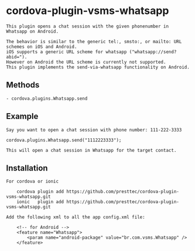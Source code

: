 cordova-plugin-vsms-whatsapp
========================
    This plugin opens a chat session with the given phonenumber in Whatsapp on Android.

    The behavior is similar to the generic tel:, smsto:, or mailto: URL schemes on iOS and Android.
    iOS supports a generic URL scheme for whatsapp ("whatsapp://send?abid=").
    However on Android the URL scheme is currently not supported.
    This plugin implements the send-via-whatsapp functionality on Android.


Methods
-------

    - cordova.plugins.Whatsapp.send

Example
-------
    Say you want to open a chat session with phone number: 111-222-3333

    cordova.plugins.Whatsapp.send("1112223333");

    This will open a chat session in Whatsapp for the target contact.

Installation
------------

    For cordova or ionic

        cordova plugin add https://github.com/presttec/cordova-plugin-vsms-whatsapp.git
        ionic   plugin add https://github.com/presttec/cordova-plugin-vsms-whatsapp.git

    Add the following xml to all the app config.xml file:

        <!-- for Android -->
        <feature name="Whatsapp">
            <param name="android-package" value="br.com.vsms.Whatsapp" />
        </feature>
